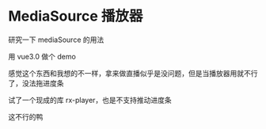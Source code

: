 # MediaSource 播放器

研究一下 mediaSource 的用法

用 vue3.0 做个 demo

感觉这个东西和我想的不一样，拿来做直播似乎是没问题，但是当播放器用就不行了，没法拖进度条

试了一个现成的库 rx-player，也是不支持推动进度条

这不行的鸭